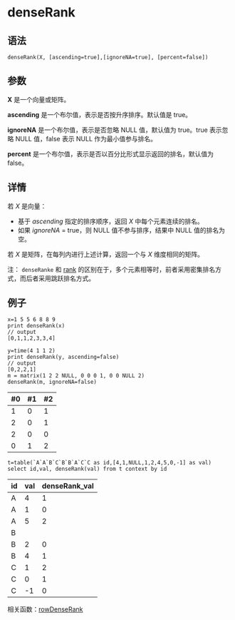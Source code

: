 # denseRank

## 语法

`denseRank(X, [ascending=true],[ignoreNA=true], [percent=false])`

## 参数

**X** 是一个向量或矩阵。

**ascending** 是一个布尔值，表示是否按升序排序。默认值是 true。

**ignoreNA** 是一个布尔值，表示是否忽略 NULL 值，默认值为 true。true 表示忽略 NULL 值，false 表示 NULL
作为最小值参与排名。

**percent** 是一个布尔值，表示是否以百分比形式显示返回的排名，默认值为 false。

## 详情

若 *X* 是向量：

* 基于 *ascending* 指定的排序顺序，返回 *X* 中每个元素连续的排名。
* 如果 *ignoreNA* = true，则 NULL 值不参与排序，结果中 NULL 值的排名为空。

若 *X* 是矩阵，在每列内进行上述计算，返回一个与 *X* 维度相同的矩阵。

注： `denseRanke` 和 [rank](../r/rank.md)
的区别在于，多个元素相等时，前者采用密集排名方式，而后者采用跳跃排名方式。

## 例子

```
x=1 5 5 6 8 8 9
print denseRank(x)
// output
[0,1,1,2,3,3,4]

y=time(4 1 1 2)
print denseRank(y, ascending=false)
// output
[0,2,2,1]
m = matrix(1 2 2 NULL, 0 0 0 1, 0 0 NULL 2)
denseRank(m, ignoreNA=false)
```

| #0 | #1 | #2 |
| --- | --- | --- |
| 1 | 0 | 1 |
| 2 | 0 | 1 |
| 2 | 0 | 0 |
| 0 | 1 | 2 |

```
t=table(`A`A`B`C`B`B`A`C`C as id,[4,1,NULL,1,2,4,5,0,-1] as val)
select id,val, denseRank(val) from t context by id
```

| id | val | denseRank\_val |
| --- | --- | --- |
| A | 4 | 1 |
| A | 1 | 0 |
| A | 5 | 2 |
| B |  |  |
| B | 2 | 0 |
| B | 4 | 1 |
| C | 1 | 2 |
| C | 0 | 1 |
| C | -1 | 0 |

相关函数：[rowDenseRank](../r/rowDenseRank.md)

